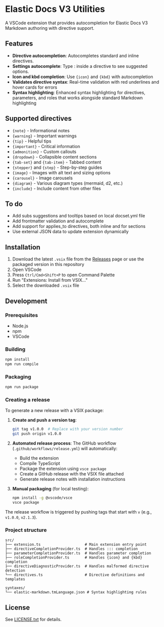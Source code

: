 # Elastic Docs V3 Utilities

A VSCode extension that provides autocompletion for Elastic Docs V3 Markdown authoring with directive support.

## Features

- **Directive autocompletion**: Autocompletes standard and inline directives.
- **Settings autocomplete**: Type : inside a directive to see suggested options.
- **Icon and kbd completion**: Use `{icon}` and `{kbd}` with autocompletion
- **Validates directive syntax**: Real-time validation with red underlines and hover cards for errors
- **Syntax highlighting**: Enhanced syntax highlighting for directives, parameters, and roles that works alongside standard Markdown highlighting

## Supported directives

- `{note}` - Informational notes
- `{warning}` - Important warnings
- `{tip}` - Helpful tips
- `{important}` - Critical information
- `{admonition}` - Custom callouts
- `{dropdown}` - Collapsible content sections
- `{tab-set}` and `{tab-item}` - Tabbed content
- `{stepper}` and `{step}` - Step-by-step guides
- `{image}` - Images with alt text and sizing options
- `{carousel}` - Image carousels
- `{diagram}` - Various diagram types (mermaid, d2, etc.)
- `{include}` - Include content from other files

## To do

- Add subs suggestions and tooltips based on local docset.yml file
- Add frontmatter validation and autocomplete
- Add support for applies_to directives, both inline and for sections
- Use external JSON data to update extension dynamically

## Installation

1. Download the latest `.vsix` file from the [Releases](../../releases) page or use the packaged version in this repository
2. Open VSCode
3. Press `Ctrl/Cmd+Shift+P` to open Command Palette
4. Run "Extensions: Install from VSIX..."
5. Select the downloaded `.vsix` file

## Development

### Prerequisites

- Node.js
- npm
- VSCode

### Building

```bash
npm install
npm run compile
```

### Packaging

```bash
npm run package
```

### Creating a release

To generate a new release with a VSIX package:

1. **Create and push a version tag**:
   ```bash
   git tag v1.0.0  # Replace with your version number
   git push origin v1.0.0
   ```

2. **Automated release process**: The GitHub workflow (`.github/workflows/release.yml`) will automatically:
   - Build the extension
   - Compile TypeScript
   - Package the extension using `vsce package`
   - Create a GitHub release with the VSIX file attached
   - Generate release notes with installation instructions

3. **Manual packaging** (for local testing):
   ```bash
   npm install -g @vscode/vsce
   vsce package
   ```

The release workflow is triggered by pushing tags that start with `v` (e.g., `v1.0.0`, `v2.1.3`).

### Project structure

```
src/
├── extension.ts                    # Main extension entry point
├── directiveCompletionProvider.ts  # Handles ::: completion
├── parameterCompletionProvider.ts  # Handles parameter completion
├── roleCompletionProvider.ts       # Handles {icon} and {kbd} completion
├── directiveDiagnosticProvider.ts  # Handles malformed directive detection
└── directives.ts                   # Directive definitions and templates

syntaxes/
└── elastic-markdown.tmLanguage.json # Syntax highlighting rules
```

## License

See [LICENSE.txt](LICENSE.txt) for details.
